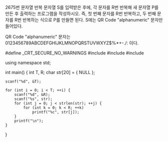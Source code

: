 2675번 문자열 반복
문자열 S를 입력받은 후에, 각 문자를 R번 반복해 새 문자열 P를 만든 후 출력하는 프로그램을 작성하시오. 
즉, 첫 번째 문자를 R번 반복하고, 두 번째 문자를 R번 반복하는 식으로 P를 만들면 된다. S에는 QR Code "alphanumeric" 문자만 들어있다.

QR Code "alphanumeric" 문자는 0123456789ABCDEFGHIJKLMNOPQRSTUVWXYZ\$%*+-./: 이다.



#define _CRT_SECURE_NO_WARNINGS
#include<cstring>
#include<iostream>
#include<string>

using namespace std;

int main() {
	int T, R;
	char str[20] = { NULL };

	scanf("%d", &T);

	for (int i = 0; i < T; ++i) {
		scanf("%d", &R);
		scanf("%s", str);
		for (int j = 0; j < strlen(str); ++j) {
			for (int k = 0; k < R; ++k)
				printf("%c", str[j]);
		}
		printf("\n");
	}
}

